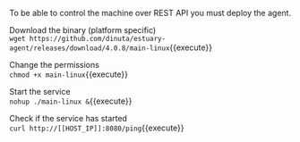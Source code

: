 To be able to control the machine over REST API you must deploy the agent.

Download the binary (platform specific)    
`wget https://github.com/dinuta/estuary-agent/releases/download/4.0.8/main-linux`{{execute}}

Change the permissions  
`chmod +x main-linux`{{execute}}

Start the service  
`nohup ./main-linux &`{{execute}}

Check if the service has started  
`curl http://[[HOST_IP]]:8080/ping`{{execute}}

